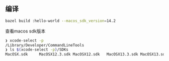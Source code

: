 ## 编译
```bash
bazel build :hello-world --macos_sdk_version=14.2
```
查看macos sdk版本
```bash
❯ xcode-select -p
/Library/Developer/CommandLineTools
❯ ls $(xcode-select -p)/SDKs
MacOSX.sdk     MacOSX12.3.sdk MacOSX12.sdk   MacOSX13.3.sdk MacOSX13.sdk   MacOSX14.2.sdk MacOSX14.sdk
```